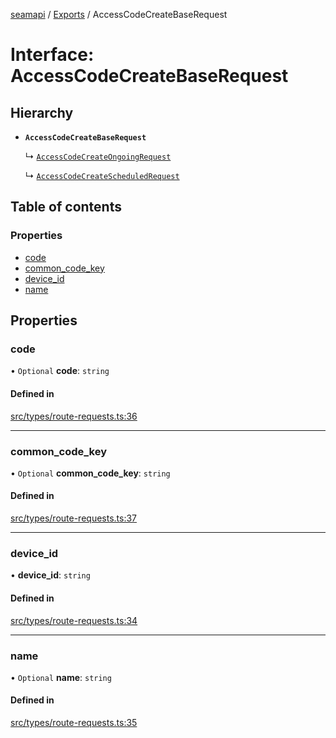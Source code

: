 [seamapi](../README.md) / [Exports](../modules.md) / AccessCodeCreateBaseRequest

# Interface: AccessCodeCreateBaseRequest

## Hierarchy

- **`AccessCodeCreateBaseRequest`**

  ↳ [`AccessCodeCreateOngoingRequest`](AccessCodeCreateOngoingRequest.md)

  ↳ [`AccessCodeCreateScheduledRequest`](AccessCodeCreateScheduledRequest.md)

## Table of contents

### Properties

- [code](AccessCodeCreateBaseRequest.md#code)
- [common\_code\_key](AccessCodeCreateBaseRequest.md#common_code_key)
- [device\_id](AccessCodeCreateBaseRequest.md#device_id)
- [name](AccessCodeCreateBaseRequest.md#name)

## Properties

### code

• `Optional` **code**: `string`

#### Defined in

[src/types/route-requests.ts:36](https://github.com/seamapi/javascript/blob/main/src/types/route-requests.ts#L36)

___

### common\_code\_key

• `Optional` **common\_code\_key**: `string`

#### Defined in

[src/types/route-requests.ts:37](https://github.com/seamapi/javascript/blob/main/src/types/route-requests.ts#L37)

___

### device\_id

• **device\_id**: `string`

#### Defined in

[src/types/route-requests.ts:34](https://github.com/seamapi/javascript/blob/main/src/types/route-requests.ts#L34)

___

### name

• `Optional` **name**: `string`

#### Defined in

[src/types/route-requests.ts:35](https://github.com/seamapi/javascript/blob/main/src/types/route-requests.ts#L35)

